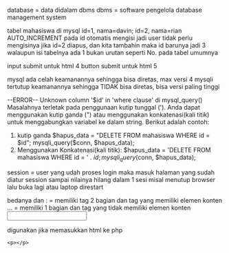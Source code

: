 database = data didalam dbms
dbms = software pengelola database management system

tabel mahasiswa di mysql id=1, nama=davin; id=2, nama=rian
AUTO_INCREMENT pada id otomatis mengisi jadi user tidak perlu mengisinya
jika id=2 diapus, dan kita tambahin maka id barunya jadi 3 walaupun isi tabelnya ada 1
bukan urutan seperti No. pada tabel umumnya

input submit untuk html 4
button submit untuk html 5

mysql ada celah keamanannya sehingga bisa diretas, max versi 4
mysqli tertutup keamanannya sehingga TIDAK bisa diretas, bisa versi paling tinggi

--ERROR--
Unknown column '$id' in 'where clause' di mysql_query()
Masalahnya terletak pada penggunaan kutip tunggal ('). Anda dapat menggunakan kutip ganda (") atau menggunakan konkatenasi(kali titik) untuk menggabungkan variabel ke dalam string. Berikut adalah contoh:
1. kutip ganda
$hapus_data = "DELETE FROM mahasiswa WHERE id = $id";
mysqli_query($conn, $hapus_data);
1. Menggunakan Konkatenasi(kali titik):
$hapus_data = 'DELETE FROM mahasiswa WHERE id = ' . $id;
mysqli_query($conn, $hapus_data);

session = user yang udah proses login maka masuk halaman yang sudah diatur session
sampai nilainya hilang dalam 1 sesi misal menutup browser lalu buka lagi atau laptop direstart

bedanya </tag> dan <tag/>:
</tag> = memiliki tag 2 bagian dan tag yang memiliki elemen konten <html>...</html>
<tag/> = memiliki 1 bagian dan tag yang  tidak memiliki elemen konten <input/>

digunakan jika memasukkan html ke php
<?php if/while/foreach(): ?>
    <p></p>
<?php end if/while/foreach ?> 